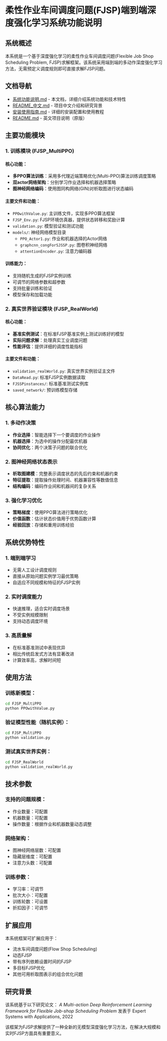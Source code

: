 # 柔性作业车间调度问题(FJSP)端到端深度强化学习系统功能说明

## 系统概述

本系统是一个基于深度强化学习的柔性作业车间调度问题(Flexible Job Shop Scheduling Problem, FJSP)求解框架。该系统采用端到端的多动作深度强化学习方法，无需预定义调度规则即可直接求解FJSP问题。

## 文档导航

- [系统功能说明.md](./系统功能说明.md) - 本文档，详细介绍系统功能和技术特性
- [README_中文.md](./README_中文.md) - 项目中文介绍和研究背景
- [安装使用指南.md](./安装使用指南.md) - 详细的安装配置和使用教程
- [README.md](./README.md) - 英文项目说明（原版）

## 主要功能模块

### 1. 训练模块 (FJSP_MultiPPO)

#### 核心功能：
- **多PPO算法训练**：采用多代理近端策略优化(Multi-PPO)算法训练调度策略
- **双actor网络架构**：分别学习作业选择和机器选择策略
- **图神经网络编码**：使用图同构网络(GIN)对析取图进行状态编码

#### 主要文件和功能：
- `PPOwithValue.py`: 主训练文件，实现多PPO算法框架
- `FJSP_Env.py`: FJSP环境仿真器，提供状态转移和奖励计算
- `validation.py`: 模型验证和测试功能
- `models/`: 神经网络模型目录
  - `PPO_Actor1.py`: 作业和机器选择的Actor网络
  - `graphcnn_congForSJSSP.py`: 图卷积神经网络
  - `attentionEncoder.py`: 注意力编码器

#### 训练能力：
- 支持随机生成的FJSP实例训练
- 可调节的网络参数和超参数
- 支持批量训练和验证
- 模型保存和加载功能

### 2. 真实世界验证模块 (FJSP_RealWorld)

#### 核心功能：
- **基准实例测试**：在标准FJSP基准实例上测试训练好的模型
- **实际问题求解**：处理真实工业调度问题
- **性能评估**：提供详细的调度性能指标

#### 主要文件和功能：
- `validation_realWorld.py`: 真实世界实例验证主文件
- `DataRead.py`: 标准FJSP实例数据读取
- `FJSSPinstances/`: 标准基准测试实例库
- `saved_network/`: 预训练模型存储

## 核心算法能力

### 1. 多动作决策
- **作业选择**：智能选择下一个要调度的作业操作
- **机器选择**：为选中的操作分配最优机器
- **协同优化**：两个决策子问题的联合优化

### 2. 图神经网络状态表示
- **析取图建模**：完整表示调度状态的先后约束和机器约束
- **特征提取**：提取操作处理时间、机器兼容性等数值信息
- **结构编码**：编码作业间和机器间的复杂关系

### 3. 强化学习优化
- **策略梯度**：使用PPO算法进行策略优化
- **价值函数**：估计状态价值用于优势函数计算
- **经验回放**：存储和重用训练经验

## 系统优势特性

### 1. 端到端学习
- 无需人工设计调度规则
- 直接从原始问题实例学习最优策略
- 自适应不同规模和特征的FJSP实例

### 2. 实时调度能力
- 快速推理，适合实时调度场景
- 不受实例规模限制
- 支持动态调度环境

### 3. 高质量解
- 在标准基准测试中表现优异
- 相比传统启发式方法有显著改进
- 计算效率高，求解时间短

## 使用方法

### 训练新模型：
```bash
cd FJSP_MultiPPO
python PPOwithValue.py
```

### 验证模型性能（随机实例）：
```bash
cd FJSP_MultiPPO  
python validation.py
```

### 测试真实世界实例：
```bash
cd FJSP_RealWorld
python validation_realWorld.py
```

## 技术参数

### 支持的问题规模：
- 作业数量：可配置
- 机器数量：可配置  
- 操作数量：根据作业和机器数量动态调整

### 网络架构：
- 图神经网络层数：可配置
- 隐藏层维度：可配置
- 注意力头数：可配置

### 训练参数：
- 学习率：可调节
- 批次大小：可配置
- 训练轮数：可设置
- 折扣因子：可调节

## 扩展应用

本系统框架可扩展应用于：
- 流水车间调度问题(Flow Shop Scheduling)
- 动态FJSP
- 带有序列依赖设置时间的FJSP
- 多目标FJSP优化
- 其他可用析取图表示的组合优化问题

## 研究背景

该系统基于以下研究论文：
*A Multi-action Deep Reinforcement Learning Framework for Flexible Job-shop Scheduling Problem*
发表于 Expert Systems with Applications, 2022

该框架为FJSP求解提供了一种全新的无模型深度强化学习方法，在解决大规模和实时FJSP方面具有重要意义。